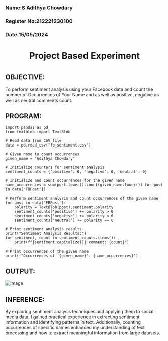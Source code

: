 
<H3>Name:S Adithya Chowdary</H3>
<H3>Register No:212221230100</H3>
<H3>Date:15/05/2024</H3>
<H1 Align="center">Project Based Experiment<H1>

## OBJECTIVE:
To perform sentiment analysis using your Facebook data and count the number of Occurrences of Your Name and as well as positive, negative as well as neutral comments count.
## PROGRAM:
```
import pandas as pd
from textblob import TextBlob

# Read data from CSV file
data = pd.read_csv("fb_sentiment.csv")

# Given name to count occurrences
given_name = "Adithya Chowdary"

# Initialize counters for sentiment analysis
sentiment_counts = {'positive': 0, 'negative': 0, 'neutral': 0}

# Initialize and Count occurrences for the given name
name_occurrences = sum(post.lower().count(given_name.lower()) for post in data['FBPost'])

# Perform sentiment analysis and count occurrences of the given name
for post in data['FBPost']:
    polarity = TextBlob(post).sentiment.polarity
    sentiment_counts['positive'] += polarity > 0
    sentiment_counts['negative'] += polarity < 0
    sentiment_counts['neutral'] += polarity == 0

# Print sentiment analysis results
print("Sentiment Analysis Results:")
for sentiment, count in sentiment_counts.items():
    print(f"{sentiment.capitalize()} comment: {count}")

# Print occurrences of the given name
print(f"Occurrences of '{given_name}': {name_occurrences}")

```

## OUTPUT:

![image](https://github.com/Adithya-Siddam/Project-Based-Experiment-AAI/assets/93427248/d3c736e0-7261-4243-9c8e-4f2d85dc6b03)



## INFERENCE:
By exploring sentiment analysis techniques and applying them to social media data, I gained practical experience in extracting sentiment information and identifying patterns in text. Additionally, counting occurrences of specific names enhanced my understanding of text processing and how to extract meaningful information from large datasets.
